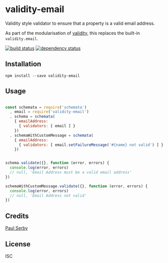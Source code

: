 # validity-email

Validity style validator to ensure that a property is a valid email address.

As part of the modularisation of [validity](https://github.com/serby/validity), this replaces the built-in `validity.email`.

[![build status](https://secure.travis-ci.org/serby/validity-email.svg)](http://travis-ci.org/serby/validity-email)
[![dependency status](https://david-dm.org/serby/validity-email.svg)](https://david-dm.org/serby/validity-email)

## Installation

```
npm install --save validity-email
```

## Usage

```js

const schemata = require('schemata')
  , email = require('validity-email')
  , schema = schemata(
    { emailAddress:
      { validators: [ email ] }
    })
  , schemaWithCustomMessage = schemata(
    { emailAddress:
      { validators: [ email.setFailureMessage('#{name} not valid') ] }
    })


schema.validate({}, function (error, errors) {
  console.log(error, errors)
  // null, 'Email Address must be a valid email address'
})

schemaWithCustomMessage.validate({}, function (error, errors) {
  console.log(error, errors)
  // null, 'Email Address not valid'
})

```

## Credits
[Paul Serby](https://github.com/serby/)

## License

ISC

